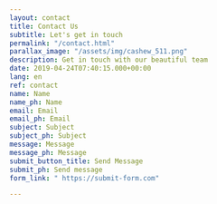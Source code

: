 ```yaml
---
layout: contact
title: Contact Us
subtitle: Let's get in touch
permalink: "/contact.html"
parallax_image: "/assets/img/cashew_511.png"
description: Get in touch with our beautiful team
date: 2019-04-24T07:40:15.000+00:00
lang: en
ref: contact
name: Name
name_ph: Name
email: Email
email_ph: Email
subject: Subject
subject_ph: Subject
message: Message
message_ph: Message
submit_button_title: Send Message
submit_ph: Send message
form_link: " https://submit-form.com"

---
```

